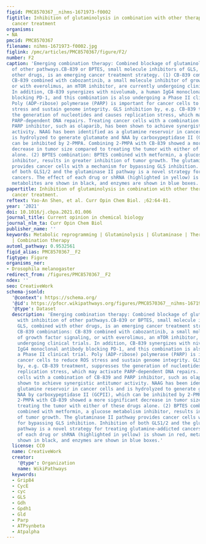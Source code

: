 ```yaml
---
figid: PMC8570367__nihms-1671973-f0002
figtitle: Inhibition of glutaminolysis in combination with other therapies to improve
  cancer treatment
organisms:
- NA
pmcid: PMC8570367
filename: nihms-1671973-f0002.jpg
figlink: /pmc/articles/PMC8570367/figure/F2/
number: F2
caption: 'Emerging combination therapy: Combined blockage of glutaminolysis with inhibition
  of other pathways.CB-839 or BPTES, small molecule inhibitors of GLS, combined with
  other drugs, is an emerging cancer treatment strategy. (1) CB-839 combinations:
  CB-839 combined with cabozantinib, a small molecule inhibitor of growth factor signaling,
  or with everolimus, an mTOR inhibitor, are currently undergoing clinical trials.
  In addition, CB-839 synergizes with nivolumab, a human IgG4 monoclonal antibody
  blocking PD-1, and this combination is also undergoing a Phase II clinical trial.
  Poly (ADP-ribose) polymerase (PARP) is important for cancer cells to reduce ROS
  stress and sustain genome integrity. GLS inhibition by, e.g. CB-839 treatment, suppresses
  the generation of nucleotides and causes replication stress, which may activate
  PARP-dependent DNA repairs. Treating cancer cells with a combination of CB-839 and
  PARP inhibitor, such as olaparib, has been shown to achieve synergistic antitumor
  activity. NAAG has been identified as a glutamine reservoir in cancer cells and
  is hydrolyzed to generate glutamate and NAA by carboxypeptidase II (GCPII), which
  can be inhibited by 2-PMPA. Combining 2-PMPA with CB-839 showed a more significant
  decrease in tumor size compared to treating the tumor with either of these drugs
  alone. (2) BPTES combination: BPTES combined with metformin, a glucose metabolism
  inhibitor, results in greater inhibition of tumor growth. The glutaminase II pathway
  provides cancer cells with a mechanism for bypassing GLS inhibition. Inhibition
  of both GLS1/2 and the glutaminase II pathway is a novel strategy for treating glutamine-addicted
  cancers. The effect of each drug or shRNA (highlighted in yellow) is shown in red,
  metabolites are shown in black, and enzymes are shown in blue boxes.'
papertitle: Inhibition of glutaminolysis in combination with other therapies to improve
  cancer treatment.
reftext: Yao-An Shen, et al. Curr Opin Chem Biol. ;62:64-81.
year: '2021'
doi: 10.1016/j.cbpa.2021.01.006
journal_title: Current opinion in chemical biology
journal_nlm_ta: Curr Opin Chem Biol
publisher_name: ''
keywords: Metabolic reprogramming | Glutaminolysis | Glutaminase | Therapeutic resistance
  | Combination therapy
automl_pathway: 0.9532561
figid_alias: PMC8570367__F2
figtype: Figure
organisms_ner:
- Drosophila melanogaster
redirect_from: /figures/PMC8570367__F2
ndex: ''
seo: CreativeWork
schema-jsonld:
  '@context': https://schema.org/
  '@id': https://pfocr.wikipathways.org/figures/PMC8570367__nihms-1671973-f0002.html
  '@type': Dataset
  description: 'Emerging combination therapy: Combined blockage of glutaminolysis
    with inhibition of other pathways.CB-839 or BPTES, small molecule inhibitors of
    GLS, combined with other drugs, is an emerging cancer treatment strategy. (1)
    CB-839 combinations: CB-839 combined with cabozantinib, a small molecule inhibitor
    of growth factor signaling, or with everolimus, an mTOR inhibitor, are currently
    undergoing clinical trials. In addition, CB-839 synergizes with nivolumab, a human
    IgG4 monoclonal antibody blocking PD-1, and this combination is also undergoing
    a Phase II clinical trial. Poly (ADP-ribose) polymerase (PARP) is important for
    cancer cells to reduce ROS stress and sustain genome integrity. GLS inhibition
    by, e.g. CB-839 treatment, suppresses the generation of nucleotides and causes
    replication stress, which may activate PARP-dependent DNA repairs. Treating cancer
    cells with a combination of CB-839 and PARP inhibitor, such as olaparib, has been
    shown to achieve synergistic antitumor activity. NAAG has been identified as a
    glutamine reservoir in cancer cells and is hydrolyzed to generate glutamate and
    NAA by carboxypeptidase II (GCPII), which can be inhibited by 2-PMPA. Combining
    2-PMPA with CB-839 showed a more significant decrease in tumor size compared to
    treating the tumor with either of these drugs alone. (2) BPTES combination: BPTES
    combined with metformin, a glucose metabolism inhibitor, results in greater inhibition
    of tumor growth. The glutaminase II pathway provides cancer cells with a mechanism
    for bypassing GLS inhibition. Inhibition of both GLS1/2 and the glutaminase II
    pathway is a novel strategy for treating glutamine-addicted cancers. The effect
    of each drug or shRNA (highlighted in yellow) is shown in red, metabolites are
    shown in black, and enzymes are shown in blue boxes.'
  license: CC0
  name: CreativeWork
  creator:
    '@type': Organization
    name: WikiPathways
  keywords:
  - Grip84
  - CycE
  - cyc
  - GLS
  - Gdh
  - Gpdh1
  - Gld
  - Parp
  - ATPsynbeta
  - Atpalpha
---
```

